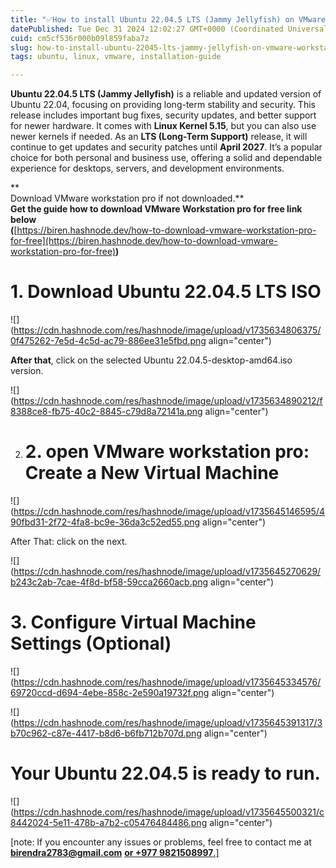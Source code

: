 ```yaml
---
title: "✅How to install Ubuntu 22.04.5 LTS (Jammy Jellyfish) on VMware workstation.🎯"
datePublished: Tue Dec 31 2024 12:02:27 GMT+0000 (Coordinated Universal Time)
cuid: cm5cf536r000b09l859faba7z
slug: how-to-install-ubuntu-22045-lts-jammy-jellyfish-on-vmware-workstation
tags: ubuntu, linux, vmware, installation-guide

---
```


**Ubuntu 22.04.5 LTS (Jammy Jellyfish)** is a reliable and updated version of Ubuntu 22.04, focusing on providing long-term stability and security. This release includes important bug fixes, security updates, and better support for newer hardware. It comes with **Linux Kernel 5.15**, but you can also use newer kernels if needed. As an **LTS (Long-Term Support)** release, it will continue to get updates and security patches until **April 2027**. It’s a popular choice for both personal and business use, offering a solid and dependable experience for desktops, servers, and development environments.

  
**  
Download VMware workstation pro if not downloaded.**  
**Get the guide how to download VMware Workstation pro for free link below**  
**(**[https://biren.hashnode.dev/how-to-download-vmware-workstation-pro-for-free](https://biren.hashnode.dev/how-to-download-vmware-workstation-pro-for-free)**)**

# 1\. **Download Ubuntu 22.04.5 LTS ISO**

![](https://cdn.hashnode.com/res/hashnode/image/upload/v1735634806375/0f475262-7e5d-4c5d-ac79-886ee31e5fbd.png align="center")

**After that**, click on the selected Ubuntu 22.04.5-desktop-amd64.iso version.

![](https://cdn.hashnode.com/res/hashnode/image/upload/v1735634890212/f8388ce8-fb75-40c2-8845-c79d8a72141a.png align="center")

2. # **2\. open VMware workstation pro**: Create a New Virtual Machine
    

![](https://cdn.hashnode.com/res/hashnode/image/upload/v1735645146595/490fbd31-2f72-4fa8-bc9e-36da3c52ed55.png align="center")

After That: click on the next.

![](https://cdn.hashnode.com/res/hashnode/image/upload/v1735645270629/b243c2ab-7cae-4f8d-bf58-59cca2660acb.png align="center")

# 3\. Configure Virtual Machine Settings (Optional)

![](https://cdn.hashnode.com/res/hashnode/image/upload/v1735645334576/69720ccd-d694-4ebe-858c-2e590a19732f.png align="center")

  
  

![](https://cdn.hashnode.com/res/hashnode/image/upload/v1735645391317/3b70c962-c87e-4417-b8d6-b6fb712b707d.png align="center")

# Your Ubuntu 22.04.5 is ready to run.

![](https://cdn.hashnode.com/res/hashnode/image/upload/v1735645500321/c8442024-5e11-478b-a7b2-c05476484486.png align="center")

  

\[note: If you encounter any issues or problems, feel free to contact me at [**birendra2783@gmail.com**](mailto:birendra2783@gmail.com) [**or +977 9821508997**.\]](mailto:birendra2783@gmail.com)
